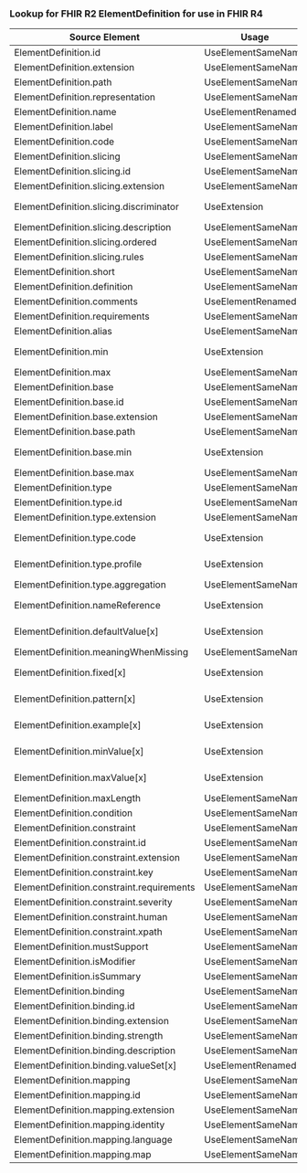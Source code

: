 ### Lookup for FHIR R2 ElementDefinition for use in FHIR R4

| Source Element | Usage | Target |
| -------------- | ----- | ------ |
| ElementDefinition.id | UseElementSameName | ElementDefinition.id |
| ElementDefinition.extension | UseElementSameName | ElementDefinition.extension |
| ElementDefinition.path | UseElementSameName | ElementDefinition.path |
| ElementDefinition.representation | UseElementSameName | ElementDefinition.representation |
| ElementDefinition.name | UseElementRenamed | ElementDefinition.sliceName |
| ElementDefinition.label | UseElementSameName | ElementDefinition.label |
| ElementDefinition.code | UseElementSameName | ElementDefinition.code |
| ElementDefinition.slicing | UseElementSameName | ElementDefinition.slicing |
| ElementDefinition.slicing.id | UseElementSameName | ElementDefinition.slicing.id |
| ElementDefinition.slicing.extension | UseElementSameName | ElementDefinition.slicing.extension |
| ElementDefinition.slicing.discriminator | UseExtension | http://hl7.org/fhir/1.0/StructureDefinition/extension-ElementDefinition.slicing.discriminator |
| ElementDefinition.slicing.description | UseElementSameName | ElementDefinition.slicing.description |
| ElementDefinition.slicing.ordered | UseElementSameName | ElementDefinition.slicing.ordered |
| ElementDefinition.slicing.rules | UseElementSameName | ElementDefinition.slicing.rules |
| ElementDefinition.short | UseElementSameName | ElementDefinition.short |
| ElementDefinition.definition | UseElementSameName | ElementDefinition.definition |
| ElementDefinition.comments | UseElementRenamed | ElementDefinition.comment |
| ElementDefinition.requirements | UseElementSameName | ElementDefinition.requirements |
| ElementDefinition.alias | UseElementSameName | ElementDefinition.alias |
| ElementDefinition.min | UseExtension | http://hl7.org/fhir/1.0/StructureDefinition/extension-ElementDefinition.min |
| ElementDefinition.max | UseElementSameName | ElementDefinition.max |
| ElementDefinition.base | UseElementSameName | ElementDefinition.base |
| ElementDefinition.base.id | UseElementSameName | ElementDefinition.base.id |
| ElementDefinition.base.extension | UseElementSameName | ElementDefinition.base.extension |
| ElementDefinition.base.path | UseElementSameName | ElementDefinition.base.path |
| ElementDefinition.base.min | UseExtension | http://hl7.org/fhir/1.0/StructureDefinition/extension-ElementDefinition.base.min |
| ElementDefinition.base.max | UseElementSameName | ElementDefinition.base.max |
| ElementDefinition.type | UseElementSameName | ElementDefinition.type |
| ElementDefinition.type.id | UseElementSameName | ElementDefinition.type.id |
| ElementDefinition.type.extension | UseElementSameName | ElementDefinition.type.extension |
| ElementDefinition.type.code | UseExtension | http://hl7.org/fhir/1.0/StructureDefinition/extension-ElementDefinition.type.code |
| ElementDefinition.type.profile | UseExtension | http://hl7.org/fhir/1.0/StructureDefinition/extension-ElementDefinition.type.profile |
| ElementDefinition.type.aggregation | UseElementSameName | ElementDefinition.type.aggregation |
| ElementDefinition.nameReference | UseExtension | http://hl7.org/fhir/1.0/StructureDefinition/extension-ElementDefinition.nameReference |
| ElementDefinition.defaultValue[x] | UseExtension | http://hl7.org/fhir/1.0/StructureDefinition/extension-ElementDefinition.defaultValue |
| ElementDefinition.meaningWhenMissing | UseElementSameName | ElementDefinition.meaningWhenMissing |
| ElementDefinition.fixed[x] | UseExtension | http://hl7.org/fhir/1.0/StructureDefinition/extension-ElementDefinition.fixed |
| ElementDefinition.pattern[x] | UseExtension | http://hl7.org/fhir/1.0/StructureDefinition/extension-ElementDefinition.pattern |
| ElementDefinition.example[x] | UseExtension | http://hl7.org/fhir/1.0/StructureDefinition/extension-ElementDefinition.example |
| ElementDefinition.minValue[x] | UseExtension | http://hl7.org/fhir/1.0/StructureDefinition/extension-ElementDefinition.minValue |
| ElementDefinition.maxValue[x] | UseExtension | http://hl7.org/fhir/1.0/StructureDefinition/extension-ElementDefinition.maxValue |
| ElementDefinition.maxLength | UseElementSameName | ElementDefinition.maxLength |
| ElementDefinition.condition | UseElementSameName | ElementDefinition.condition |
| ElementDefinition.constraint | UseElementSameName | ElementDefinition.constraint |
| ElementDefinition.constraint.id | UseElementSameName | ElementDefinition.constraint.id |
| ElementDefinition.constraint.extension | UseElementSameName | ElementDefinition.constraint.extension |
| ElementDefinition.constraint.key | UseElementSameName | ElementDefinition.constraint.key |
| ElementDefinition.constraint.requirements | UseElementSameName | ElementDefinition.constraint.requirements |
| ElementDefinition.constraint.severity | UseElementSameName | ElementDefinition.constraint.severity |
| ElementDefinition.constraint.human | UseElementSameName | ElementDefinition.constraint.human |
| ElementDefinition.constraint.xpath | UseElementSameName | ElementDefinition.constraint.xpath |
| ElementDefinition.mustSupport | UseElementSameName | ElementDefinition.mustSupport |
| ElementDefinition.isModifier | UseElementSameName | ElementDefinition.isModifier |
| ElementDefinition.isSummary | UseElementSameName | ElementDefinition.isSummary |
| ElementDefinition.binding | UseElementSameName | ElementDefinition.binding |
| ElementDefinition.binding.id | UseElementSameName | ElementDefinition.binding.id |
| ElementDefinition.binding.extension | UseElementSameName | ElementDefinition.binding.extension |
| ElementDefinition.binding.strength | UseElementSameName | ElementDefinition.binding.strength |
| ElementDefinition.binding.description | UseElementSameName | ElementDefinition.binding.description |
| ElementDefinition.binding.valueSet[x] | UseElementRenamed | ElementDefinition.binding.valueSet |
| ElementDefinition.mapping | UseElementSameName | ElementDefinition.mapping |
| ElementDefinition.mapping.id | UseElementSameName | ElementDefinition.mapping.id |
| ElementDefinition.mapping.extension | UseElementSameName | ElementDefinition.mapping.extension |
| ElementDefinition.mapping.identity | UseElementSameName | ElementDefinition.mapping.identity |
| ElementDefinition.mapping.language | UseElementSameName | ElementDefinition.mapping.language |
| ElementDefinition.mapping.map | UseElementSameName | ElementDefinition.mapping.map |
